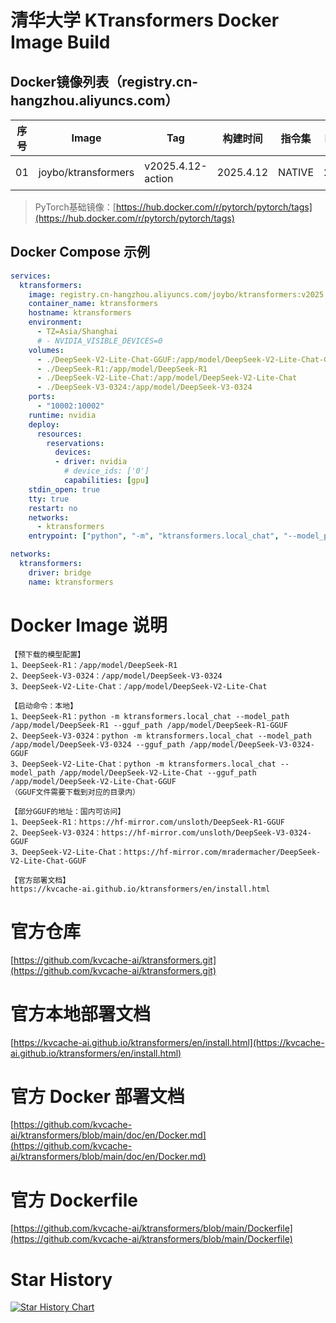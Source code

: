 # 清华大学 KTransformers Docker Image Build
## Docker镜像列表（registry.cn-hangzhou.aliyuncs.com）
|序号|Image|Tag|构建时间|指令集|PyTorch版本|NEW|
| ----------- | ----------- | ----------- | ----------- | ----------- | ----------- | ----------- |
|01|joybo/ktransformers|v2025.4.12-action|2025.4.12|NATIVE|2.6.0+cu126|[最新镜像](https://github.com/IAMJOYBO/ktransformers/actions)|
> PyTorch基础镜像：[https://hub.docker.com/r/pytorch/pytorch/tags](https://hub.docker.com/r/pytorch/pytorch/tags)
## Docker Compose 示例
```yaml
services:
  ktransformers:
    image: registry.cn-hangzhou.aliyuncs.com/joybo/ktransformers:v2025.04.12-action
    container_name: ktransformers
    hostname: ktransformers
    environment:
      - TZ=Asia/Shanghai
      # - NVIDIA_VISIBLE_DEVICES=0
    volumes:
      - ./DeepSeek-V2-Lite-Chat-GGUF:/app/model/DeepSeek-V2-Lite-Chat-GGUF
      - ./DeepSeek-R1:/app/model/DeepSeek-R1
      - ./DeepSeek-V2-Lite-Chat:/app/model/DeepSeek-V2-Lite-Chat
      - ./DeepSeek-V3-0324:/app/model/DeepSeek-V3-0324
    ports:
      - "10002:10002"
    runtime: nvidia
    deploy:
      resources:
        reservations:
          devices:
          - driver: nvidia
            # device_ids: ['0']
            capabilities: [gpu]
    stdin_open: true
    tty: true
    restart: no
    networks:
      - ktransformers
    entrypoint: ["python", "-m", "ktransformers.local_chat", "--model_path=/app/model/DeepSeek-V2-Lite-Chat", "--gguf_path=/app/model/DeepSeek-V2-Lite-Chat-GGUF", "--port=10002", "--web=True"]

networks:
  ktransformers:
    driver: bridge
    name: ktransformers
```
# Docker Image 说明
```
【预下载的模型配置】
1、DeepSeek-R1：/app/model/DeepSeek-R1
2、DeepSeek-V3-0324：/app/model/DeepSeek-V3-0324
3、DeepSeek-V2-Lite-Chat：/app/model/DeepSeek-V2-Lite-Chat

【启动命令：本地】
1、DeepSeek-R1：python -m ktransformers.local_chat --model_path /app/model/DeepSeek-R1 --gguf_path /app/model/DeepSeek-R1-GGUF
2、DeepSeek-V3-0324：python -m ktransformers.local_chat --model_path /app/model/DeepSeek-V3-0324 --gguf_path /app/model/DeepSeek-V3-0324-GGUF
3、DeepSeek-V2-Lite-Chat：python -m ktransformers.local_chat --model_path /app/model/DeepSeek-V2-Lite-Chat --gguf_path /app/model/DeepSeek-V2-Lite-Chat-GGUF
（GGUF文件需要下载到对应的目录内）

【部分GGUF的地址：国内可访问】
1、DeepSeek-R1：https://hf-mirror.com/unsloth/DeepSeek-R1-GGUF
2、DeepSeek-V3-0324：https://hf-mirror.com/unsloth/DeepSeek-V3-0324-GGUF
3、DeepSeek-V2-Lite-Chat：https://hf-mirror.com/mradermacher/DeepSeek-V2-Lite-Chat-GGUF

【官方部署文档】
https://kvcache-ai.github.io/ktransformers/en/install.html
```
# 官方仓库
[https://github.com/kvcache-ai/ktransformers.git](https://github.com/kvcache-ai/ktransformers.git)
# 官方本地部署文档
[https://kvcache-ai.github.io/ktransformers/en/install.html](https://kvcache-ai.github.io/ktransformers/en/install.html)
# 官方 Docker 部署文档
[https://github.com/kvcache-ai/ktransformers/blob/main/doc/en/Docker.md](https://github.com/kvcache-ai/ktransformers/blob/main/doc/en/Docker.md)
# 官方 Dockerfile
[https://github.com/kvcache-ai/ktransformers/blob/main/Dockerfile](https://github.com/kvcache-ai/ktransformers/blob/main/Dockerfile)

# Star History

[![Star History Chart](https://api.star-history.com/svg?repos=IAMJOYBO/ktransformers&type=Date)](https://www.star-history.com/#IAMJOYBO/ktransformers&Date)

